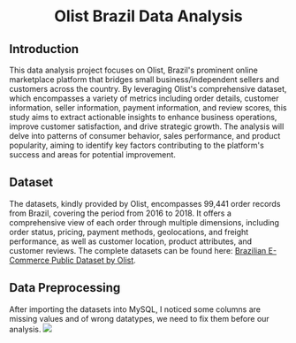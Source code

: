 <h1 align="center">Olist Brazil Data Analysis</h1>


## Introduction
This data analysis project focuses on Olist, Brazil's prominent online marketplace platform that bridges small business/independent sellers and customers across the country. By leveraging Olist's comprehensive dataset, which encompasses a variety of metrics including order details, customer information, seller information, payment information, and review scores, this study aims to extract actionable insights to enhance business operations, improve customer satisfaction, and drive strategic growth. The analysis will delve into patterns of consumer behavior, sales performance, and product popularity, aiming to identify key factors contributing to the platform's success and areas for potential improvement.

## Dataset
The datasets, kindly provided by Olist, encompasses 99,441 order records from Brazil, covering the period from 2016 to 2018. It offers a comprehensive view of each order through multiple dimensions, including order status, pricing, payment methods, geolocations, and freight performance, as well as customer location, product attributes, and customer reviews. The complete datasets can be found here: [Brazilian E-Commerce Public Dataset by Olist](https://www.kaggle.com/datasets/olistbr/brazilian-ecommerce).

## Data Preprocessing
After importing the datasets into MySQL, I noticed some columns are missing values and of wrong datatypes, we need to fix them before our analysis.
![](/Users/yimingzhao/Desktop/1)






